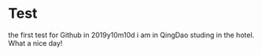 # Test
the first test for Github
in 2019y10m10d i am in QingDao studing in the hotel. What a nice day!
